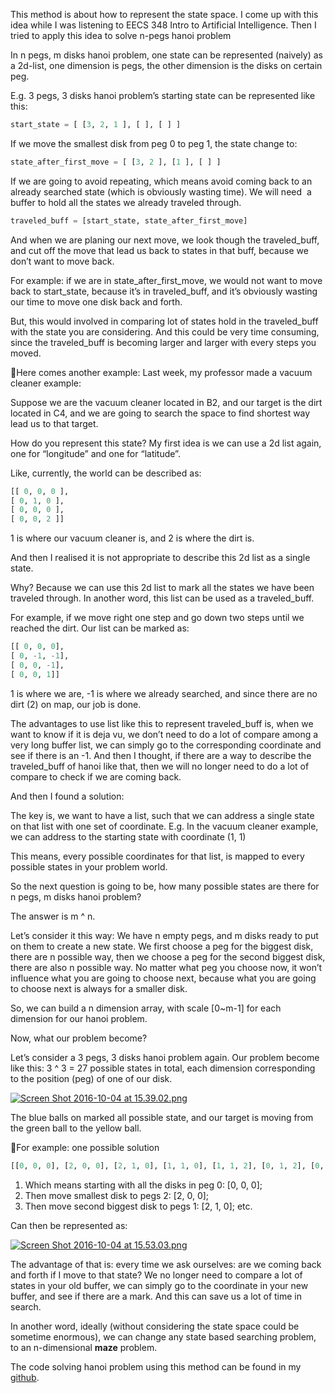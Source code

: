 This method is about how to represent the state space. I come up with this idea while I was listening to EECS 348 Intro to Artificial Intelligence. Then I tried to apply this idea to solve n-pegs hanoi problem

In n pegs, m disks hanoi problem, one state can be represented (naively) as  a 2d-list, one dimension is pegs, the other dimension is the disks on certain peg.

E.g. 3 pegs, 3 disks hanoi problem’s starting state can be represented like this:
```python
start_state = [ [3, 2, 1 ], [ ], [ ] ]
```
If we move the smallest disk from peg 0 to peg 1, the state change to:
```python
state_after_first_move = [ [3, 2 ], [1 ], [ ] ]
```
If we are going to avoid repeating, which means avoid coming back to an already searched state (which is obviously wasting time). We will need  a buffer to hold all the states we already traveled through.
```python
traveled_buff = [start_state, state_after_first_move]
```
And when we are planing our next move, we look though the traveled_buff, and cut off the move that lead us back to states in that buff, because we don’t want to move back.

For example: if we are in state_after_first_move, we would not want to move back to start_state, because it’s in traveled_buff, and it’s obviously wasting our time to move one disk back and forth.

But, this would involved in comparing lot of states hold in the traveled_buff with the state you are considering. And this could be very time consuming, since the traveled_buff is becoming larger and larger with every steps you moved.

Here comes another example: Last week, my professor made a vacuum cleaner example:

Suppose we are the vacuum cleaner located in B2, and our target is the dirt located in C4, and we are going to search the space to find shortest way lead us to that target.

How do you represent this state? My first idea is we can use a 2d list again, one for “longitude” and one for “latitude”.

Like, currently, the world can be described as:
```python
[[ 0, 0, 0 ],
[ 0, 1, 0 ],
[ 0, 0, 0 ],
[ 0, 0, 2 ]]
```
1 is where our vacuum cleaner is, and 2 is where the dirt is.

And then I realised it is not appropriate to describe this 2d list as a single state.

Why? Because we can use this 2d list to mark all the states we have been traveled through. In another word, this list can be used as a traveled_buff.

For example, if we move right one step and go down two steps until we reached the dirt. Our list can be marked as:
```python
[[ 0, 0, 0],
[ 0, -1, -1],
[ 0, 0, -1],
[ 0, 0, 1]]
```
1 is where we are, -1 is where we already searched, and since there are no dirt (2) on map, our job is done.

The advantages to use list like this to represent traveled_buff is, when we want to know if it is deja vu, we don’t need to do a lot of compare among a very long buffer list, we can simply go to the corresponding coordinate and see if there is an -1.
And then I thought, if there are a way to describe the traveled_buff of hanoi like that, then we will no longer need to do a lot of compare to check if we are coming back.

And then I found a solution:

The key is, we want to have a list, such that we can address a single state on that list with one set of coordinate. E.g. In the vacuum cleaner example, we can address to the starting state with coordinate (1, 1)

This means, every possible coordinates for that list, is mapped to every possible states in your problem world.

So the next question is going to be, how many possible states are there for n pegs, m disks hanoi problem?

The answer is m ^ n.

Let’s consider it this way:
We have n empty pegs, and m disks ready to put on them to create a new state. We first choose a peg for the biggest disk, there are n possible way, then we choose a peg for the second biggest disk, there are also n possible way. No matter what peg you choose now, it won’t influence what you are going to choose next, because what you are going to choose next is always for a smaller disk.

So, we can build a n dimension array, with scale [0~m-1] for each dimension for our hanoi problem.

Now, what our problem become?

Let’s consider a 3 pegs, 3 disks hanoi problem again. Our problem become like this: 3 ^ 3 = 27 possible states in total, each dimension corresponding to the position (peg) of one of our disk.

[![Screen Shot 2016-10-04 at 15.39.02.png](https://s13.postimg.org/z0bx212x3/Screen_Shot_2016_10_04_at_15_39_02.png)](https://postimg.org/image/qutv3veo3/)

The blue balls on marked all possible state, and our target is moving from the green ball to the yellow ball.

For example: one possible solution
```python
[[0, 0, 0], [2, 0, 0], [2, 1, 0], [1, 1, 0], [1, 1, 2], [0, 1, 2], [0, 2, 2], [2, 2, 2]],
```
1. Which means starting with all the disks in peg 0: 	[0, 0, 0];
2. Then move smallest disk to pegs 2: 			[2, 0, 0];
3. Then move second biggest disk to pegs 1: 		[2, 1, 0];
etc.

Can then be represented as:

[![Screen Shot 2016-10-04 at 15.53.03.png](https://s4.postimg.org/gqm0l5lbx/Screen_Shot_2016_10_04_at_15_53_03.png)](https://postimg.org/image/5r0t9juwp/)

The advantage of that is: every time we ask ourselves: are we coming back and forth if I move to that state? We no longer need to compare a lot of states in your old buffer, we can simply go to the coordinate in your new buffer, and see if there are a mark. And this can save us a lot of time in search.

In another word, ideally (without considering the state space could be sometime enormous), we can change any state based searching problem, to an n-dimensional **maze** problem.

The code solving hanoi problem using this method can be found in my [github](https://github.com/ZephyrSails/fast_hanoi).
